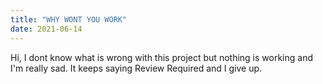 ```yaml
---
title: "WHY WONT YOU WORK"
date: 2021-06-14
---
```

Hi, I dont know what is wrong with this project but nothing is working and I'm really sad. It keeps saying Review Required and I give up. 
